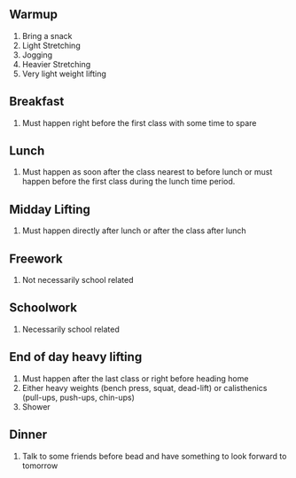 ## Warmup
1.  Bring a snack
2. Light Stretching
3. Jogging
4. Heavier Stretching
5. Very light weight lifting
## Breakfast
1. Must happen right before the first class with some time to spare
## Lunch 
1. Must happen as soon after the class nearest to before lunch or must happen before the first class during the lunch time period.
## Midday Lifting
1. Must happen directly after lunch or after the class after lunch
## Freework
1. Not necessarily school related
## Schoolwork
1. Necessarily school related
## End of day heavy lifting
1. Must happen after the last class or right before heading home
2. Either heavy weights (bench press, squat, dead-lift) or calisthenics (pull-ups, push-ups, chin-ups)
3. Shower
## Dinner
1. Talk to some friends before bead and have something to look forward to tomorrow